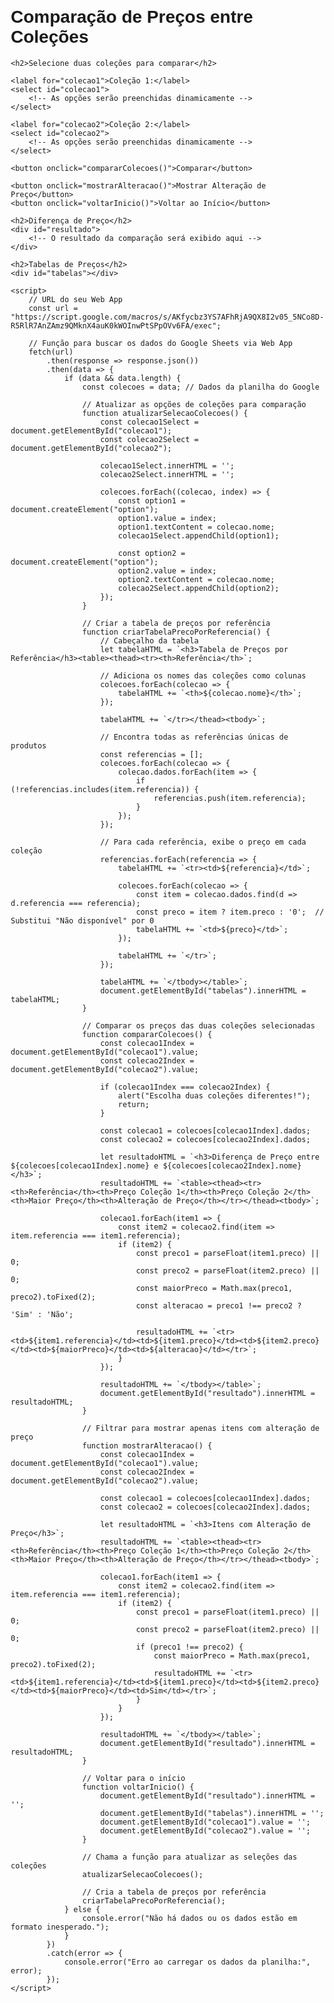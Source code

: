 <!DOCTYPE html>
<html lang="pt-br">
<head>
    <meta charset="UTF-8">
    <meta name="viewport" content="width=device-width, initial-scale=1.0">
    <title>Comparação de Preços - Coleções</title>
    <style>
        body {
            font-family: Arial, sans-serif;
            margin: 20px;
        }
        table {
            width: 100%;
            border-collapse: collapse;
            margin-top: 20px;
        }
        table, th, td {
            border: 1px solid black;
        }
        th, td {
            padding: 8px;
            text-align: center;
        }
        select, button {
            padding: 10px;
            margin: 10px;
        }
    </style>
</head>
<body>
    <h1>Comparação de Preços entre Coleções</h1>

    <h2>Selecione duas coleções para comparar</h2>

    <label for="colecao1">Coleção 1:</label>
    <select id="colecao1">
        <!-- As opções serão preenchidas dinamicamente -->
    </select>

    <label for="colecao2">Coleção 2:</label>
    <select id="colecao2">
        <!-- As opções serão preenchidas dinamicamente -->
    </select>

    <button onclick="compararColecoes()">Comparar</button>

    <button onclick="mostrarAlteracao()">Mostrar Alteração de Preço</button>
    <button onclick="voltarInicio()">Voltar ao Início</button>

    <h2>Diferença de Preço</h2>
    <div id="resultado">
        <!-- O resultado da comparação será exibido aqui -->
    </div>

    <h2>Tabelas de Preços</h2>
    <div id="tabelas"></div>

    <script>
        // URL do seu Web App
        const url = "https://script.google.com/macros/s/AKfycbz3YS7AFhRjA9QX8I2v05_5NCo8D-R5RlR7AnZAmz9QMknX4auK0kWOInwPtSPpOVv6FA/exec";

        // Função para buscar os dados do Google Sheets via Web App
        fetch(url)
            .then(response => response.json())
            .then(data => {
                if (data && data.length) {
                    const colecoes = data; // Dados da planilha do Google

                    // Atualizar as opções de coleções para comparação
                    function atualizarSelecaoColecoes() {
                        const colecao1Select = document.getElementById("colecao1");
                        const colecao2Select = document.getElementById("colecao2");

                        colecao1Select.innerHTML = '';
                        colecao2Select.innerHTML = '';

                        colecoes.forEach((colecao, index) => {
                            const option1 = document.createElement("option");
                            option1.value = index;
                            option1.textContent = colecao.nome;
                            colecao1Select.appendChild(option1);

                            const option2 = document.createElement("option");
                            option2.value = index;
                            option2.textContent = colecao.nome;
                            colecao2Select.appendChild(option2);
                        });
                    }

                    // Criar a tabela de preços por referência
                    function criarTabelaPrecoPorReferencia() {
                        // Cabeçalho da tabela
                        let tabelaHTML = `<h3>Tabela de Preços por Referência</h3><table><thead><tr><th>Referência</th>`;

                        // Adiciona os nomes das coleções como colunas
                        colecoes.forEach(colecao => {
                            tabelaHTML += `<th>${colecao.nome}</th>`;
                        });

                        tabelaHTML += `</tr></thead><tbody>`;

                        // Encontra todas as referências únicas de produtos
                        const referencias = [];
                        colecoes.forEach(colecao => {
                            colecao.dados.forEach(item => {
                                if (!referencias.includes(item.referencia)) {
                                    referencias.push(item.referencia);
                                }
                            });
                        });

                        // Para cada referência, exibe o preço em cada coleção
                        referencias.forEach(referencia => {
                            tabelaHTML += `<tr><td>${referencia}</td>`;

                            colecoes.forEach(colecao => {
                                const item = colecao.dados.find(d => d.referencia === referencia);
                                const preco = item ? item.preco : '0';  // Substitui "Não disponível" por 0
                                tabelaHTML += `<td>${preco}</td>`;
                            });

                            tabelaHTML += `</tr>`;
                        });

                        tabelaHTML += `</tbody></table>`;
                        document.getElementById("tabelas").innerHTML = tabelaHTML;
                    }

                    // Comparar os preços das duas coleções selecionadas
                    function compararColecoes() {
                        const colecao1Index = document.getElementById("colecao1").value;
                        const colecao2Index = document.getElementById("colecao2").value;

                        if (colecao1Index === colecao2Index) {
                            alert("Escolha duas coleções diferentes!");
                            return;
                        }

                        const colecao1 = colecoes[colecao1Index].dados;
                        const colecao2 = colecoes[colecao2Index].dados;

                        let resultadoHTML = `<h3>Diferença de Preço entre ${colecoes[colecao1Index].nome} e ${colecoes[colecao2Index].nome}</h3>`;
                        resultadoHTML += `<table><thead><tr><th>Referência</th><th>Preço Coleção 1</th><th>Preço Coleção 2</th><th>Maior Preço</th><th>Alteração de Preço</th></tr></thead><tbody>`;

                        colecao1.forEach(item1 => {
                            const item2 = colecao2.find(item => item.referencia === item1.referencia);
                            if (item2) {
                                const preco1 = parseFloat(item1.preco) || 0;
                                const preco2 = parseFloat(item2.preco) || 0;
                                const maiorPreco = Math.max(preco1, preco2).toFixed(2);
                                const alteracao = preco1 !== preco2 ? 'Sim' : 'Não';

                                resultadoHTML += `<tr><td>${item1.referencia}</td><td>${item1.preco}</td><td>${item2.preco}</td><td>${maiorPreco}</td><td>${alteracao}</td></tr>`;
                            }
                        });

                        resultadoHTML += `</tbody></table>`;
                        document.getElementById("resultado").innerHTML = resultadoHTML;
                    }

                    // Filtrar para mostrar apenas itens com alteração de preço
                    function mostrarAlteracao() {
                        const colecao1Index = document.getElementById("colecao1").value;
                        const colecao2Index = document.getElementById("colecao2").value;

                        const colecao1 = colecoes[colecao1Index].dados;
                        const colecao2 = colecoes[colecao2Index].dados;

                        let resultadoHTML = `<h3>Itens com Alteração de Preço</h3>`;
                        resultadoHTML += `<table><thead><tr><th>Referência</th><th>Preço Coleção 1</th><th>Preço Coleção 2</th><th>Maior Preço</th><th>Alteração de Preço</th></tr></thead><tbody>`;

                        colecao1.forEach(item1 => {
                            const item2 = colecao2.find(item => item.referencia === item1.referencia);
                            if (item2) {
                                const preco1 = parseFloat(item1.preco) || 0;
                                const preco2 = parseFloat(item2.preco) || 0;
                                if (preco1 !== preco2) {
                                    const maiorPreco = Math.max(preco1, preco2).toFixed(2);
                                    resultadoHTML += `<tr><td>${item1.referencia}</td><td>${item1.preco}</td><td>${item2.preco}</td><td>${maiorPreco}</td><td>Sim</td></tr>`;
                                }
                            }
                        });

                        resultadoHTML += `</tbody></table>`;
                        document.getElementById("resultado").innerHTML = resultadoHTML;
                    }

                    // Voltar para o início
                    function voltarInicio() {
                        document.getElementById("resultado").innerHTML = '';
                        document.getElementById("tabelas").innerHTML = '';
                        document.getElementById("colecao1").value = '';
                        document.getElementById("colecao2").value = '';
                    }

                    // Chama a função para atualizar as seleções das coleções
                    atualizarSelecaoColecoes();

                    // Cria a tabela de preços por referência
                    criarTabelaPrecoPorReferencia();
                } else {
                    console.error("Não há dados ou os dados estão em formato inesperado.");
                }
            })
            .catch(error => {
                console.error("Erro ao carregar os dados da planilha:", error);
            });
    </script>
</body>
</html>
